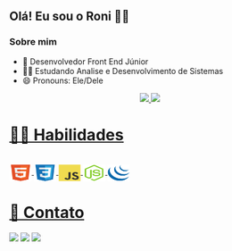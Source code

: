 ## Olá! Eu sou o Roni 👨‍💻
          
### Sobre mim 

- 🔭 Desenvolvedor Front End Júnior
- 👨‍🎓 Estudando Analise e Desenvolvimento de Sistemas
- 😄 Pronouns: Ele/Dele

<link rel="stylesheet" href="https://cdn.jsdelivr.net/gh/devicons/devicon@v2.15.1/devicon.min.css">


<div align="center">
  <a href="https://github.com/roniathayde">
  <img height="180em" src="https://github-readme-stats.vercel.app/api?username=roniathayde&show_icons=true&theme=dracula&include_all_commits=true&count_private=true"/>
  <img height="180em" src="https://github-readme-stats.vercel.app/api/top-langs/?username=roniathayde&layout=compact&langs_count=7&theme=dracula"/>
</div>
  
  
  # 🐱‍👤 Habilidades
  <div style="display: inline_block"><br>
  
  <img align="center" alt="HTML" height="30" width="40" src="https://raw.githubusercontent.com/devicons/devicon/master/icons/html5/html5-original.svg">
  <img align="center" alt="CSS" height="30" width="40" src="https://raw.githubusercontent.com/devicons/devicon/master/icons/css3/css3-original.svg">
  <img align="center" alt="JS" height="30" width="40" src="https://raw.githubusercontent.com/devicons/devicon/master/icons/javascript/javascript-original.svg">
  <img align="center" alt="NodeJs" height="30" width="40" src="https://raw.githubusercontent.com/devicons/devicon/master/icons/nodejs/nodejs-original.svg">
  <img align="center" alt="jquery" height="30" width="40" src="https://raw.githubusercontent.com/devicons/devicon/master/icons/jquery/jquery-original.svg">
  <i class="devicon-sass-original colored"></i>

 
</div>
  
  ##
  
  # 📩 Contato
  
  
  <div> 
  <a href="https://www.instagram.com/athayde_roni/" target="_blank"><img src="https://img.shields.io/badge/-Instagram-%23E4405F?style=for-the-badge&logo=instagram&logoColor=white" target="_blank"></a>
  <a href = "mailto:pontes014@gmail.com"><img src="https://img.shields.io/badge/-Gmail-%23333?style=for-the-badge&logo=gmail&logoColor=white" target="_blank"></a>
  <a href="https://www.linkedin.com/in/roni-athayde"  target="_blank"><img src="https://img.shields.io/badge/-LinkedIn-%230077B5?style=for-the-badge&logo=linkedin&logoColor=white" target="_blank"></a> 
 
</div>

